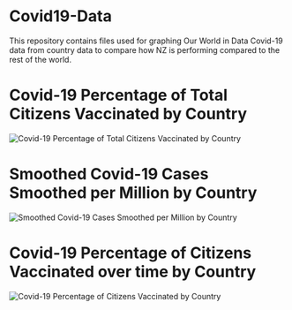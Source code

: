# Covid19-Data

This repository contains files used for graphing Our World in Data Covid-19 data from country data to compare how NZ is performing compared to the rest of the world. 


# Covid-19 Percentage of Total Citizens Vaccinated by Country 
![Covid-19 Percentage of Total Citizens Vaccinated by Country](https://github.com/ltr28/covid-comparison/blob/main/out/vacc_percent.png)

# Smoothed Covid-19 Cases Smoothed per Million by Country 
![Smoothed Covid-19 Cases Smoothed per Million by Country](https://github.com/ltr28/covid-comparison/blob/main/out/cases_v_time.png)

# Covid-19 Percentage of Citizens Vaccinated over time by Country 
![Covid-19 Percentage of Citizens Vaccinated by Country](https://github.com/ltr28/covid-comparison/blob/main/out/vacc_v_time.png)

